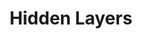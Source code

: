 ---
types: "word"

title: "Hidden Layers"

categories: ['']

tags: ['Hidden', 'Layers']

arabic: 'الطبقات المخفية'

arexps: []

enwords: ['Hidden Layers']

enexps: []

arlexicons: 'ط'

enlexicons: 'H'

authors: ['Ruqayya Roshdy']

translators: ['']

citations: 'تطبيقات الذكاء الاصطناعي في خدمة اللغة العربية'

sources: 'مركز الملك عبدالله بن عبدالعزيز الدولي لخدمة اللغة العربية'

word: "true"

slug: ""
---